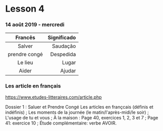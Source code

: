 # Lesson 4

### 14 août 2019 - mercredi



Francês | Significado
:-------: | ------:
Salver     | Saudação
prendre congé | Despedida
Le lieu    | Lugar
Aider  | Ajudar




### Les article en français
https://www.etudes-litteraires.com/article.php

Dossier 1 : Saluer et Prendre Congé 
Les articles en françcais (définis et indéfinis) ; 
Les moments de la journée (le matin/l'après-midi/le soir) ; 
L'usage de tu et vous ; 
À la maison :
Page 40, exercices 1, 2, 3 et 7 ; 
Page 41: exercice 10 ; 
Étude complémentaire: verbe AVOIR.

